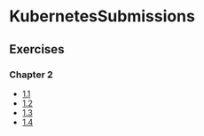 # KubernetesSubmissions

## Exercises

### Chapter 2

- [1.1](https://github.com/fazstrac/devops-with-kubernetes/tree/1.1/log_output)
- [1.2](https://github.com/fazstrac/devops-with-kubernetes/tree/1.2/project)
- [1.3](https://github.com/fazstrac/devops-with-kubernetes/tree/1.3/log_output)
- [1.4](https://github.com/fazstrac/devops-with-kubernetes/tree/1.4/project)